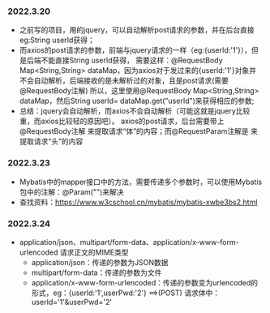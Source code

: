 ### 2022.3.20
- 之前写的项目，用的jquery，可以自动解析post请求的参数，并在后台直接eg:String userId获得；
- 而axios的post请求的参数，前端与jquery请求的一样（eg:{userId:'1'}），但是后端不能直接String userId获得，
  需要这样：@RequestBody Map<String,String> dataMap，因为axios对于发过来的{userId:'1'}对象并不会自动解析，后端接收的是未解析过的对象，且是post请求(需要@RequestBody注解)
  所以，这里使用@RequestBody Map<String,String> dataMap，然后String userId= dataMap.get("userId")来获得相应的参数;
- 总结：jquery会自动解析，而axios不会自动解析（可能这就是jquery比较重，而axios比较轻的原因吧）。
  axios的post请求，后台需要带上@RequestBody注解 来提取请求“体”的内容；而@RequestParam注解是 来提取请求“头”的内容
### 2022.3.23
- Mybatis中的mapper接口中的方法，需要传递多个参数时，可以使用Mybatis包中的注解：@Param("")来解决
- 查找资料：https://www.w3cschool.cn/mybatis/mybatis-xwbe3bs2.html
### 2022.3.24
- application/json、multipart/form-data、application/x-www-form-urlencoded 请求正文的MIME类型
  - application/json：传递的参数为JSON数据
  - multipart/form-data：传递的参数为文件
  - application/x-www-form-urlencoded：传递的参数变为urlencoded的形式，eg：{userId:'1',userPwd:'2'} ==>(POST) 请求体中：userId='1'&userPwd='2' 